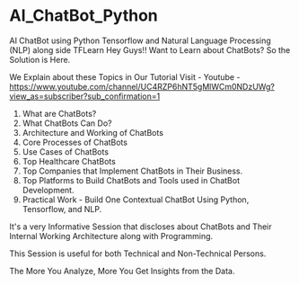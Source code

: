 # AI_ChatBot_Python
AI ChatBot using Python Tensorflow and Natural Language Processing (NLP) along side TFLearn
Hey Guys!! Want to Learn about ChatBots? So the Solution is Here.


We Explain about these Topics in Our Tutorial Visit - Youtube -https://www.youtube.com/channel/UC4RZP6hNT5gMlWCm0NDzUWg?view_as=subscriber?sub_confirmation=1
1. What are ChatBots?
2. What ChatBots Can Do?
3. Architecture and Working of ChatBots
4. Core Processes of ChatBots
5. Use Cases of ChatBots
6. Top Healthcare ChatBots
7. Top Companies that Implement ChatBots in Their Business.
8. Top Platforms to Build ChatBots and Tools used in ChatBot Development.
9. Practical Work - Build One Contextual ChatBot Using Python, Tensorflow, and NLP.

It's a very Informative Session that discloses about ChatBots and Their Internal Working Architecture along with Programming.

This Session is useful for both Technical and Non-Technical Persons.

The More You Analyze, More You Get Insights from the Data.

